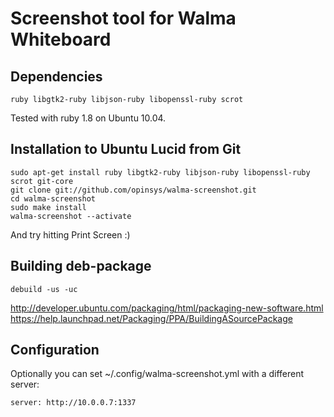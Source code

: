 # Screenshot tool for Walma Whiteboard

## Dependencies

    ruby libgtk2-ruby libjson-ruby libopenssl-ruby scrot

Tested with ruby 1.8 on Ubuntu 10.04.

## Installation to Ubuntu Lucid from Git

    sudo apt-get install ruby libgtk2-ruby libjson-ruby libopenssl-ruby scrot git-core
    git clone git://github.com/opinsys/walma-screenshot.git
    cd walma-screenshot
    sudo make install
    walma-screenshot --activate

And try hitting Print Screen :)

## Building deb-package

    debuild -us -uc

http://developer.ubuntu.com/packaging/html/packaging-new-software.html
https://help.launchpad.net/Packaging/PPA/BuildingASourcePackage

## Configuration

Optionally you can set ~/.config/walma-screenshot.yml with a different server:

    server: http://10.0.0.7:1337

